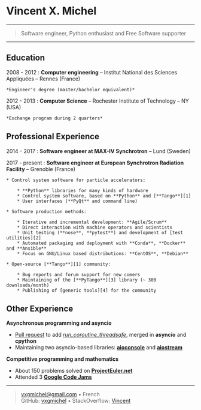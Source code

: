 Vincent X. Michel
=================

----

>  Software engineer, Python enthusiast and Free Software supporter

----

Education
---------

2008 - 2012
:   **Computer engineering** – Institut National des Sciences Appliquées – Rennes (France)

    *Engineer's degree (master/bachelor equivalent)*

2012 - 2013
:   **Computer Science** – Rochester Institute of Technology – NY (USA)

    *Exchange program during 2 quarters*


Professional Experience
----------------------

2014 - 2017
:   **Software engineer at MAX-IV Synchrotron** – Lund (Sweden)

2017 - present
:   **Software engineer at European Synchrotron Radiation Facility** – Grenoble (France)

    * Control system software for particle accelerators:

        * **Python** libraries for many kinds of hardware
        * Control system software, based on **Python** and [**Tango**][1]
        * User interfaces (**PyQt** and command line)

    * Software production methods:

        * Iterative and incremental development: **Agile/Scrum**
        * Direct interaction with machine operators and scientists
        * Unit testing (**nose**, **pytest**) and development of [test utilities][2]
        * Automated packaging and deployment with **Conda**, **Docker** and **Ansible**
        * Focus on GNU/Linux based distributions: **CentOS**, **Debian**

    * Open-source [**Tango**][1] community:

        * Bug reports and forum support for new comers
        * Maintaining of the [**PyTango**][3] library (~ 300 downloads/month)
        * Publishing of [generic tools][4] for the community

Other Experience
----------------

**Asynchronous programming and asyncio**

  * [Pull request][5] to add [*run_coroutine_threadsafe*][6], merged in **asyncio** and **cpython**
  * Maintaining two asyncio-based libraries: [**aioconsole**][7] and [**aiostream**][8]

**Competitive programming and mathematics**

  * About 150 problems solved on [**ProjectEuler.net**][9]
  * Attended 3 [**Google Code Jams**][10]

----

> <vxgmichel@gmail.com> • French\
> GitHub: [vxgmichel][11] • StackOverflow: [Vincent][12]


[1]: http://www.tango-controls.org/
[2]: https://github.com/vxgmichel/pytango-devicetest
[3]: https://github.com/tango-cs/PyTango
[4]: https://github.com/vxgmichel/tango-gateway
[5]: https://github.com/python/asyncio/pull/273
[6]: https://docs.python.org/3/library/asyncio-task.html#asyncio.run_coroutine_threadsafe
[7]: https://github.com/vxgmichel/aioconsole
[8]: https://github.com/vxgmichel/aiostream
[9]: https://projecteuler.net
[10]: https://code.google.com/codejam/
[11]: https://github.com/vxgmichel/
[12]: http://stackoverflow.com/users/2846140/vincent
